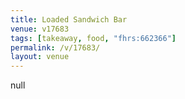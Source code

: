 ```yaml
---
title: Loaded Sandwich Bar
venue: v17683
tags: [takeaway, food, "fhrs:662366"]
permalink: /v/17683/
layout: venue
---
```

null
